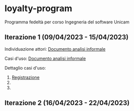 # loyalty-program
Programma fedeltà per corso Ingegneria del software Unicam

## Iterazione 1 (09/04/2023 - 15/04/2023)
Individuazione attori:
	[Documento analisi informale](Artefatti/Iterazione%201/Analisi%20informate.md)

Casi d'uso:
	[Documento analisi informale](Artefatti/Iterazione%201/Analisi%20informate.md)

Dettaglio casi d'uso:
1. [Registrazione](Artefatti/Iterazione%201/DettaglioUC/Registrazione.md )
2. 
3. 

## Iterazione 2 (16/04/2023 - 22/04/2023)
